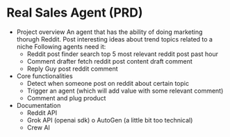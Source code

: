 # Real Sales Agent (PRD)

- Project overview
    An agent that has the ability of doing marketing thorugh Reddit.
    Post interesting ideas about trend topics related to a niche
    Following agents need it:
    - Reddit post finder 
        search top 5 most relevant reddit post past hour
    - Comment drafter
        fetch reddit post content
        draft comment
    - Reply Guy
        post reddit comment
- Core functionalities
    - Detect when someone post on reddit about certain topic
    - Trigger an agent (which will add value with some relevant comment)
    - Comment and plug product
- Documentation
    - Reddit API
    - Grok API (openai sdk) o AutoGen (a little bit too technical)
    - Crew AI